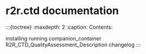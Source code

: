 # r2r.ctd documentation

:::{toctree}
:maxdepth: 2
:caption: Contents:

installing
running
companion_container
R2R_CTD_QualityAssessment_Description
changelog
:::